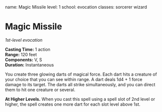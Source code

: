 name: Magic Missile level: 1 school: evocation classes: sorcerer wizard

# Magic Missile
_1st-level evocation_

**Casting Time:** 1 action    
**Range:** 120 feet    
**Components:** V, S    
**Duration:** Instantaneous

You create three glowing darts of magical force. Each dart hits a creature of your choice that you can see within range. A dart deals 1d4 + 1 force damage to its target. The darts all strike simultaneously, and you can direct them to hit one creature or several.

**At Higher Levels.** When you cast this spell using a spell slot of 2nd level or higher, the spell creates one more dart for each slot level above 1st.